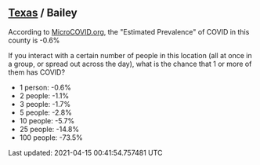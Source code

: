
## [Texas](/united-states/texas) / Bailey

According to [MicroCOVID.org](http://microcovid.org),
the "Estimated Prevalence" of COVID in this county is -0.6%

If you interact with a certain number of people in this location
(all at once in a group, or spread out across the day), what is the chance that
1 or more of them has COVID?

- 1 person: -0.6%
- 2 people: -1.1%
- 3 people: -1.7%
- 5 people: -2.8%
- 10 people: -5.7%
- 25 people: -14.8%
- 100 people: -73.5%

Last updated: 2021-04-15 00:41:54.757481 UTC
